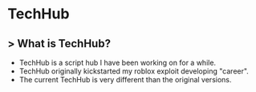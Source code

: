 # TechHub 

## > What is TechHub?

  - TechHub is a script hub I have been working on for a while. 
  - TechHub originally kickstarted my roblox exploit developing "career". 
  - The current TechHub is very different than the original versions.
